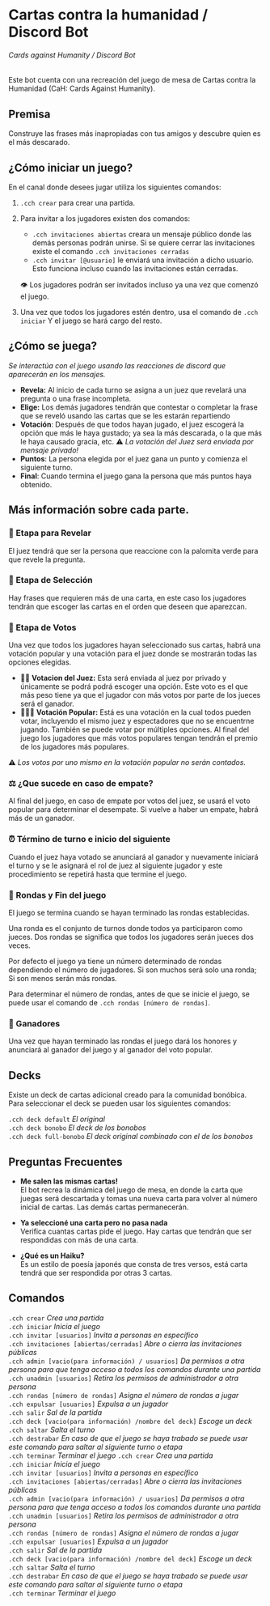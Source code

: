 # Cartas contra la humanidad / Discord Bot
###### Cards against Humanity / Discord Bot
Este bot cuenta con una recreación del juego de mesa de Cartas contra la Humanidad (CaH: Cards Against Humanity).

## Premisa
Construye las frases más inapropiadas con tus amigos y descubre quien es el más descarado.

## ¿Cómo iniciar un juego?
En el canal donde desees jugar utiliza los siguientes comandos:

1. `.cch crear` para crear una partida.
2. Para invitar a los jugadores existen dos comandos:
    - `.cch invitaciones abiertas` creara un mensaje público donde las demás personas podrán unirse.  Si se quiere cerrar las invitaciones existe el comando `.cch invitaciones cerradas`
    - `.cch invitar [@usuario]` le enviará una invitación a dicho usuario. Esto funciona incluso cuando las invitaciones están cerradas.

    :eye: Los jugadores podrán ser invitados incluso ya una vez que comenzó el juego.
3. Una vez que todos los jugadores estén dentro, usa el comando de `.cch iniciar` Y el juego se hará cargo del resto. 

## ¿Cómo se juega?
*Se interactúa con el juego usando las reacciones de discord que aparecerán en los mensajes.*

- **Revela:** Al inicio de cada turno se asigna a un juez que revelará una pregunta o una frase incompleta.
- **Elige:** Los demás jugadores tendrán que contestar o completar la frase que se reveló usando las cartas que se les estarán repartiendo
- **Votación**: Después de que todos hayan jugado, el juez escogerá la opción que más le haya gustado; ya sea la más descarada, o la que más le haya causado gracia, etc. :warning: *La votación del Juez será enviada por mensaje privado!*
- **Puntos**: La persona elegida por el juez gana un punto y comienza el siguiente turno.
- **Final**: Cuando termina el juego gana la persona que más puntos haya obtenido.

## Más información sobre cada parte.

### :mag_right: Etapa para Revelar
El juez tendrá que ser la persona que reaccione con la palomita verde para que revele la pregunta.

### :thinking: Etapa de Selección
Hay frases que requieren más de una carta, en este caso los jugadores tendrán que escoger las cartas en el orden que deseen que aparezcan.

### :scroll: Etapa de Votos
Una vez que todos los jugadores hayan seleccionado sus cartas, habrá una votación popular y una votación para el juez donde se mostrarán todas las opciones elegidas.

- :man_judge: **Votacion del Juez:** Esta será enviada al juez por privado y únicamente se podrá podrá escoger una opción. Este voto es el que más peso tiene ya que el jugador con más votos por parte de los jueces será el ganador.
- :people_holding_hands: **Votación Popular:** Está es una votación en la cual todos pueden votar, incluyendo el mismo juez y espectadores que no se encuentrne jugando. También se puede votar por múltiples opciones. Al final del juego los jugadores que más votos populares tengan tendrán el premio de los jugadores más populares.

:warning: *Los votos por uno mismo en la votación popular no serán contados.*

### :balance_scale: ¿Que sucede en caso de empate?
Al final del juego, en caso de empate por votos del juez, se usará el voto popular para determinar el desempate. Si vuelve a haber un empate, habrá más de un ganador.

### :alarm_clock: Término de turno e inicio del siguiente
Cuando el juez haya votado se anunciará al ganador y nuevamente iniciará el turno y se le asignará el rol de juez al siguiente jugador y este procedimiento se repetirá hasta que termine el juego.

### :revolving_hearts: Rondas y Fin del juego
El juego se termina cuando se hayan terminado las rondas establecidas. 

Una ronda es el conjunto de turnos donde todos ya participaron como jueces. Dos rondas se significa que todos los jugadores serán jueces dos veces.

Por defecto el juego ya tiene un número determinado de rondas dependiendo el número de jugadores. Si son muchos será solo una ronda; Si son menos serán más rondas.

Para determinar el número de rondas, antes de que se inicie el juego, se puede usar el comando de `.cch rondas [número de rondas]`.

### :confetti_ball: Ganadores
 Una vez que hayan terminado las rondas el juego dará los honores y anunciará al ganador del juego y al ganador del voto popular.
 
## Decks
Existe un deck de cartas adicional creado para la comunidad bonóbica. Para seleccionar el deck se pueden usar los siguientes comandos:

`.cch deck default` *El original*  
`.cch deck bonobo` *El deck de los bonobos*  
`.cch deck full-bonobo` *El deck original combinado con el de los bonobos*
 
## Preguntas Frecuentes
- **Me salen las mismas cartas!**  
El bot recrea la dinámica del juego de mesa, en donde la carta que juegas será descartada y tomas una nueva carta para volver al número inicial de cartas. Las demás cartas permanecerán.

- **Ya seleccioné una carta pero no pasa nada**  
Verifica cuantas cartas pide el juego. Hay cartas que tendrán que ser respondidas con más de una carta.

- **¿Qué es un Haiku?**  
Es un estilo de poesía japonés que consta de tres versos, está carta tendrá que ser respondida por otras 3 cartas.
 
## Comandos
`.cch crear` *Crea una partida*  
`.cch iniciar` *Inicia el juego*  
`.cch invitar [usuarios]` *Invita a personas en específico*  
`.cch invitaciones [abiertas/cerradas]` *Abre o cierra las invitaciones públicas*  
`.cch admin [vacio(para información) / usuarios]` *Da permisos a otra persona para que tenga acceso a todos los comandos durante una partida*  
`.cch unadmin [usuarios]` *Retira los permisos de administrador a otra persona*  
`.cch rondas [número de rondas]` *Asigna el número de rondas a jugar*  
`.cch expulsar [usuarios]` *Expulsa a un jugador*  
`.cch salir` *Sal de la partida*  
`.cch deck [vacio(para información) /nombre del deck]` *Escoge un deck*  
`.cch saltar` *Salta el turno*  
`.cch destrabar` *En caso de que el juego se haya trabado se puede usar este comando para saltar al siguiente turno o etapa*  
`.cch terminar` *Terminar el juego*
 `.cch crear` *Crea una partida*  
`.cch iniciar` *Inicia el juego*  
`.cch invitar [usuarios]` *Invita a personas en específico*  
`.cch invitaciones [abiertas/cerradas]` *Abre o cierra las invitaciones públicas*  
`.cch admin [vacio(para información) / usuarios]` *Da permisos a otra persona para que tenga acceso a todos los comandos durante una partida*  
`.cch unadmin [usuarios]` *Retira los permisos de administrador a otra persona*  
`.cch rondas [número de rondas]` *Asigna el número de rondas a jugar*  
`.cch expulsar [usuarios]` *Expulsa a un jugador*  
`.cch salir` *Sal de la partida*  
`.cch deck [vacio(para información) /nombre del deck]` *Escoge un deck*  
`.cch saltar` *Salta el turno*  
`.cch destrabar` *En caso de que el juego se haya trabado se puede usar este comando para saltar al siguiente turno o etapa*  
`.cch terminar` *Terminar el juego*
